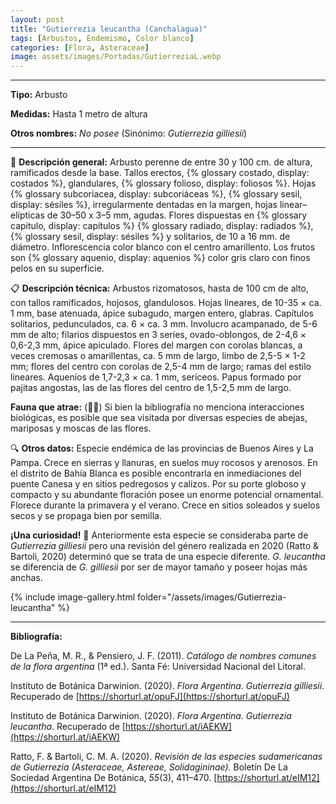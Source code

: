 ```yaml
---
layout: post
title: "Gutierrezia leucantha (Canchalagua)"
tags: [Arbustos, Endemismo, Color blanco]
categories: [Flora, Asteraceae]
image: assets/images/Portadas/GutierreziaL.webp
---
```


***

**Tipo:** Arbusto

**Medidas:** Hasta 1 metro de altura

**Otros nombres:** *No posee* (Sinónimo: *Gutierrezia gilliesii*)

***

🌱 **Descripción general:** Arbusto perenne de entre 30 y 100 cm. de altura, ramificados desde la base. Tallos erectos, {% glossary costado, display: costados %}, glandulares, {% glossary folioso, display: foliosos %}. Hojas {% glossary subcoriacea, display: subcoriáceas %}, {% glossary sesil, display: sésiles %}, irregularmente dentadas en la margen, hojas linear–elípticas de 30–50 x 3–5 mm, agudas. Flores dispuestas en {% glossary capitulo, display: capítulos %} {% glossary radiado, display: radiados %}, {% glossary sesil, display: sésiles %} y solitarios, de 10 a 16 mm. de diámetro. Inflorescencia color blanco con el centro amarillento. Los frutos son {% glossary aquenio, display: aquenios %} color gris claro con finos pelos en su superficie.

📋 **Descripción técnica:** Arbustos rizomatosos, hasta de 100 cm de alto, con tallos ramificados, hojosos, glandulosos. Hojas lineares, de 10-35 × ca. 1 mm, base atenuada, ápice subagudo, margen entero, glabras. Capítulos solitarios, pedunculados, ca. 6 × ca. 3 mm. Involucro acampanado, de 5-6 mm de alto; filarios dispuestos en 3 series, ovado-oblongos, de 2-4,6 × 0,6-2,3 mm, ápice apiculado. Flores del margen con corolas blancas, a veces cremosas o amarillentas, ca. 5 mm de largo, limbo de 2,5-5 × 1-2 mm; flores del centro con corolas de 2,5-4 mm de largo; ramas del estilo lineares. Aquenios de 1,7-2,3 × ca. 1 mm, seríceos. Papus formado por pajitas angostas, las de las flores del centro de 1,5-2,5 mm de largo.

**Fauna que atrae:** (🦋🐝) Si bien la bibliografía no menciona interacciones biológicas, es posible que sea visitada por diversas especies de abejas, mariposas y moscas de las flores.

🔍 **Otros datos:** Especie endémica de las provincias de Buenos Aires y La Pampa. Crece en sierras y llanuras, en suelos muy rocosos y arenosos. En el distrito de Bahía Blanca es posible encontrarla en inmediaciones del puente Canesa y en sitios pedregosos y calizos. Por su porte globoso y compacto y su abundante floración posee un enorme potencial ornamental. Florece durante la primavera y el verano. Crece en sitios soleados y suelos secos y se propaga bien por semilla.

**¡Una curiosidad!** 👀 Anteriormente esta especie se consideraba parte de *Gutierrezia gilliesii* pero una revisión del género realizada en 2020 (Ratto & Bartoli, 2020) determinó que se trata de una especie diferente. *G. leucantha* se diferencia de *G. gilliesii* por ser de mayor tamaño y poseer hojas más anchas. 

 {% include image-gallery.html folder="/assets/images/Gutierrezia-leucantha" %}

***

**Bibliografía:**

De La Peña, M. R., & Pensiero, J. F. (2011). *Catálogo de nombres comunes de la flora argentina* (1ª ed.). Santa Fé: Universidad Nacional del Litoral.

Instituto de Botánica Darwinion. (2020). *Flora Argentina. Gutierrezia gilliesii*. Recuperado de 
[https://shorturl.at/opuFJ](https://shorturl.at/opuFJ)

Instituto de Botánica Darwinion. (2020). *Flora Argentina. Gutierrezia leucantha*. Recuperado de 
[https://shorturl.at/iAEKW](https://shorturl.at/iAEKW)

Ratto, F. & Bartoli, C. M. A. (2020). *Revisión de las especies sudamericanas de Gutierrezia (Asteraceae, Astereae, Solidagininae).* Boletín De La Sociedad Argentina De Botánica, *55*(3), 411–470. 
[https://shorturl.at/eIM12](https://shorturl.at/eIM12)
